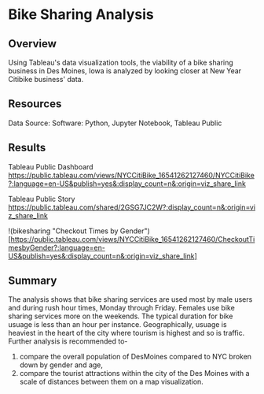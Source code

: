 # Bike Sharing Analysis

## Overview 
Using Tableau's data visualization tools, the viability of a bike sharing business in Des Moines, Iowa is analyzed by looking closer at
New Year Citibike business' data.

## Resources
Data Source: 
Software: Python, Jupyter Notebook, Tableau Public 

## Results 
Tableau Public Dashboard
https://public.tableau.com/views/NYCCitiBike_16541262127460/NYCCitiBike?:language=en-US&publish=yes&:display_count=n&:origin=viz_share_link

Tableau Public Story 
https://public.tableau.com/shared/2GSG7JC2W?:display_count=n&:origin=viz_share_link

!(bikesharing "Checkout Times by Gender")[https://public.tableau.com/views/NYCCitiBike_16541262127460/CheckoutTimesbyGender?:language=en-US&publish=yes&:display_count=n&:origin=viz_share_link]




















## Summary 
The analysis shows that bike sharing services are used most by male users and during rush hour times, Monday through Friday. Females use bike 
sharing services more on the weekends. The typical duration for bike usuage is less than an hour per instance. Geographically, usuage is heaviest
in the heart of the city where tourism is highest and so is traffic. Further analysis is recommended to-
1) compare the overall population of DesMoines compared to NYC broken down by gender and age,
2) compare the tourist attractions within the city of the Des Moines with a scale of distances between them on a map visualization.   
